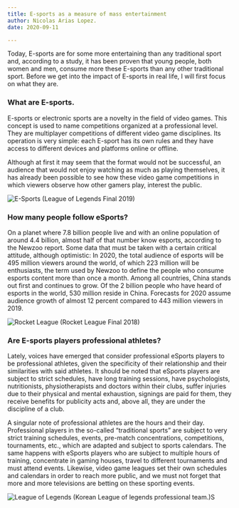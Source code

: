 ```yaml
---
title: E-sports as a measure of mass entertainment
author: Nicolas Arias Lopez.
date: 2020-09-11

---
```


Today, E-sports are for some more entertaining than any traditional sport and, according to a study, it has been proven that young people, both women and men, consume more these E-sports than any other traditional sport. Before we get into the impact of E-sports in real life, I will first focus on what they are.





### What are E-sports.


E-sports or electronic sports are a novelty in the field of video games. This concept is used to name competitions organized at a professional level. They are multiplayer competitions of different video game disciplines. Its operation is very simple: each E-sport has its own rules and they have access to different devices and platforms online or offline.

Although at first it may seem that the format would not be successful, an audience that would not enjoy watching as much as playing themselves, it has already been possible to see how these video game competitions in which viewers observe how other gamers play, interest the public.

![E-Sports](https://e00-marca.uecdn.es/assets/multimedia/imagenes/2019/10/25/15720126582646.jpg)
(League of Legends Final 2019)




### How many people follow eSports?


On a planet where 7.8 billion people live and with an online population of around 4.4 billion, almost half of that number know esports, according to the Newzoo report. Some data that must be taken with a certain critical attitude, although optimistic: In 2020, the total audience of esports will be 495 million viewers around the world, of which 223 million will be enthusiasts, the term used by Newzoo to define the people who consume esports content more than once a month. Among all countries, China stands out first and continues to grow. Of the 2 billion people who have heard of esports in the world, 530 million reside in China. Forecasts for 2020 assume audience growth of almost 12 percent compared to 443 million viewers in 2019.

![Rocket League](https://rocket-league.com/content/media/news/1200px/024abcf3dd1510486655.jpg)
(Rocket League Final 2018)



### Are E-sports players professional athletes?


Lately, voices have emerged that consider professional eSports players to be professional athletes, given the specificity of their relationship and their similarities with said athletes. It should be noted that eSports players are subject to strict schedules, have long training sessions, have psychologists, nutritionists, physiotherapists and doctors within their clubs, suffer injuries due to their physical and mental exhaustion, signings are paid for them, they receive benefits for publicity acts and, above all, they are under the discipline of a club.

A singular note of professional athletes are the hours and their day. Professional players in the so-called “traditional sports” are subject to very strict training schedules, events, pre-match concentrations, competitions, tournaments, etc., which are adapted and subject to sports calendars. The same happens with eSports players who are subject to multiple hours of training, concentrate in gaming houses, travel to different tournaments and must attend events. Likewise, video game leagues set their own schedules and calendars in order to reach more public, and we must not forget that more and more televisions are betting on these sporting events.


![League of Legends](https://dartfrog.gg/wp-content/uploads/2020/04/EWcdct1UwAEq-IY.jpg)
(Korean League of legends professional team.)S
